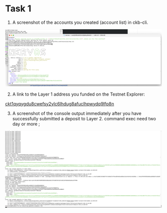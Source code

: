 Task 1
===
1. A screenshot of the accounts you created (account list) in ckb-cli.

![](account-list.png)

2. A link to the Layer 1 address you funded on the Testnet Explorer:

[ckt1qyqygdu8cwefsy2ylc6lhdug8afuclhpwydq9lfp8n](https://explorer.nervos.org/aggron/address/ckt1qyqygdu8cwefsy2ylc6lhdug8afuclhpwydq9lfp8n)

3. A screenshot of the console output immediately after you have successfully submitted a deposit to Layer 2.
command exec need two day or more ;

![](deposit-to-layer2.png)
